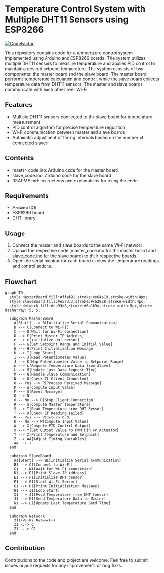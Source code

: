 # Temperature Control System with Multiple DHT11 Sensors using ESP8266

[![CodeFactor](https://www.codefactor.io/repository/github/1999azzar/temperature-control-system-with-multiple-dht11-sensors-using-esp8266/badge)](https://www.codefactor.io/repository/github/1999azzar/temperature-control-system-with-multiple-dht11-sensors-using-esp8266)

This repository contains code for a temperature control system implemented using Arduino and ESP8266 boards. The system utilizes multiple DHT11 sensors to measure temperature and applies PID control to maintain a desired setpoint temperature. The system consists of two components: the master board and the slave board. The master board performs temperature calculation and control, while the slave board collects temperature data from DHT11 sensors. The master and slave boards communicate with each other over Wi-Fi.

## Features
- Multiple DHT11 sensors connected to the slave board for temperature measurement
- PID control algorithm for precise temperature regulation
- Wi-Fi communication between master and slave boards
- Automatic adjustment of timing intervals based on the number of connected slaves

## Contents
- master_code.ino: Arduino code for the master board
- slave_code.ino: Arduino code for the slave board
- README.md: Instructions and explanations for using the code

## Requirements
- Arduino IDE
- ESP8266 board
- DHT library

## Usage
1. Connect the master and slave boards to the same Wi-Fi network.
2. Upload the respective code (master_code.ino for the master board and slave_code.ino for the slave board) to their respective boards.
3. Open the serial monitor for each board to view the temperature readings and control actions.

## Flowchart

```mermaid
graph TD
  style MasterBoard fill:#ffab91,stroke:#e64a19,stroke-width:4px;
  style SlaveBoard fill:#e57373,stroke:#c62828,stroke-width:4px;
  style Network fill:#ce93d8,stroke:#6a1b9a,stroke-width:5px,stroke-dasharray: 5, 5;

  subgraph MasterBoard
    A[Start] --> B[Initialize Serial Communication]
    B --> C[Connect to Wi-Fi]
    C --> D[Wait for Wi-Fi Connection]
    D --> E[Print Master IP Address]
    E --> F[Initialize DHT Sensor]
    F --> G[Set Setpoint Range and Initial Value]
    G --> H[Print Initialization Message]
    H --> I[Loop Start]
    I --> J[Read Potentiometer Value]
    J --> K[Map Potentiometer Value to Setpoint Range]
    K --> L[Request Temperature Data from Slave]
    L --> M[Update Last Data Request Time]
    M --> N[Handle Slave Communication]
    N --> O[Check If Client Connected]
    O -- Yes --> P[Process Received Message]
    P --> W[Compute Input Value]
    P --> Q[Reset Message]
    Q --> N
    O -- No --> R[Stop Client Connection]
    R --> S[Compute Master Temperature]
    S --> T[Read Temperature from DHT Sensor]
    T --> U[Check If Reading Failed]
    U -- Yes --> V[Return 0.0]
    U -- No --> W[Compute Input Value]
    W --> X[Compute PID Control Output]
    X --> Y[Set Output Value to PWM Pin or Actuator]
    Y --> Z[Print Temperature and Setpoint]
    Z --> AA[Adjust Timing Variables]
    AA --> I
  end
  
  subgraph SlaveBoard
    A1[Start] --> B1[Initialize Serial Communication]
    B1 --> C1[Connect to Wi-Fi]
    C1 --> D1[Wait for Wi-Fi Connection]
    D1 --> E1[Print Slave IP Address]
    E1 --> F1[Initialize DHT Sensor]
    F1 --> G1[Start Wi-Fi Server]
    G1 --> H1[Print Initialization Message]
    H1 --> I1[Loop Start]
    I1 --> J1[Read Temperature from DHT Sensor]
    J1 --> K1[Send Temperature Data to Master]
    K1 --> L1[Update Last Temperature Send Time]
  end

  subgraph Network
    Z1((Wi-Fi Network))
    Z1 -.-> C
    Z1 -.-> C1
  end
```

## Contribution
Contributions to the code and project are welcome. Feel free to submit issues or pull requests for any improvements or bug fixes.
